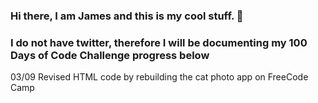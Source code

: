 ### Hi there, I am James and this is my cool stuff. 👋
<h3>I do not have twitter, therefore I will be documenting my 100 Days of Code Challenge progress below</h3>
<p>03/09 Revised HTML code by rebuilding the cat photo app on FreeCode Camp</p>
<!--
**JamesAARobertson/JamesAARobertson** is a ✨ _special_ ✨ repository because its `README.md` (this file) appears on your GitHub profile.

Here are some ideas to get you started:

- 🔭 I’m currently working on ...
- 🌱 I’m currently learning ...
- 👯 I’m looking to collaborate on ...
- 🤔 I’m looking for help with ...
- 💬 Ask me about ...
- 📫 How to reach me: ...
- 😄 Pronouns: ...
- ⚡ Fun fact: ...
-->
